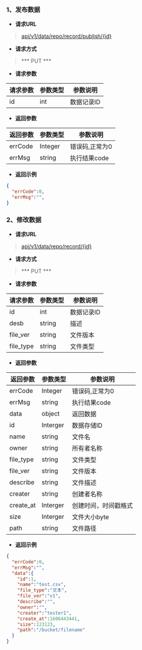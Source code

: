 ### 1、发布数据

- **请求URL**
> [api/v1/data/repo/record/publish/{id}](#)

- **请求方式** 

> *** PUT *** 

- **请求参数**

| 请求参数      |     参数类型 |   参数说明   |
| -------------| -------------| ------ |
|id            |int          |数据记录ID|

- **返回参数**

| 返回参数      |     参数类型 |   参数说明   |
| -------- | --------| ------ |
| errCode|   Integer|  错误码,正常为0|
| errMsg|   string|  执行结果code|

- **返回示例**  

```json
{
  "errCode":0,
  "errMsg":"",
}
```

### 2、修改数据

- **请求URL**
> [api/v1/data/repo/record/{id}](#)

- **请求方式** 

> *** PUT *** 

- **请求参数**

| 请求参数      |     参数类型 |   参数说明   |
| -------------| -------------| ------ |
| id           |int          |数据记录ID|
| desb         |string       |描述      |
| file_ver     |string       |文件版本  |
| file_type    |string       |文件类型  |
- **返回参数**

| 返回参数      |     参数类型 |   参数说明   |
| -------- | --------| ------ |
| errCode|   Integer|  错误码,正常为0|
| errMsg|   string|  执行结果code|
| data      | object   | 返回数据             |
| id        | Interger | 数据存储ID           |
| name      | string   | 文件名               |
| owner     | string   | 所有者名称           |
| file_type | string   | 文件类型             |
| file_ver  | string   | 文件版本             |
| describe  | string   | 文件描述             |
| creater   | string   | 创建者名称           |
| create_at | Interger | 创建时间，时间戳格式 |
| size      | Interger | 文件大小byte         |
| path      | string   | 文件路径             |
- **返回示例**  

```json
{
  "errCode":0,
  "errMsg":"",
  "data":{
    "id":1,
    "name":"test.csv",
    "file_type":"文本",
    "file_ver":"v1",
    "describe":"",
    "owner":"",
    "creater":"tester1",
    "create_at":1606443441,
    "size":123123,
    "path":"/bucket/filename"
  }
}
```